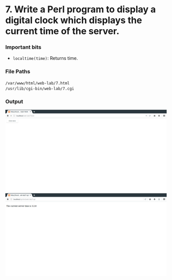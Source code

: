 # 7. Write a Perl program to display a digital clock which displays the current time of the server.
### Important bits
* `localtime(time)`: Returns time.

### File Paths
`/var/www/html/web-lab/7.html` <br>
`/usr/lib/cgi-bin/web-lab/7.cgi`
### Output
![](1.png)
![](2.png)
